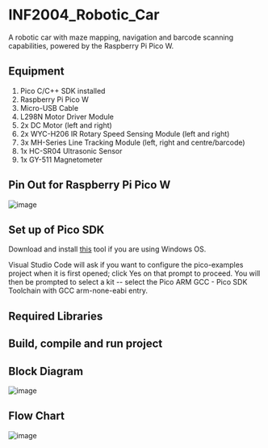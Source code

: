 # INF2004_Robotic_Car
A robotic car with maze mapping, navigation and barcode scanning capabilities, powered by the Raspberry Pi Pico W.
## Equipment
1. Pico C/C++ SDK installed
2. Raspberry Pi Pico W
3. Micro-USB Cable
4. L298N Motor Driver Module
5. 2x DC Motor (left and right)
6. 2x WYC-H206 IR Rotary Speed Sensing Module (left and right)
7. 3x MH-Series Line Tracking Module (left, right and centre/barcode)
8. 1x HC-SR04 Ultrasonic Sensor
9. 1x GY-511 Magnetometer
## Pin Out for Raspberry Pi Pico W
![image](https://github.com/limcheehean/INF2004_Robotic_Car/assets/75230061/f9305d72-c14d-4dff-badd-0b419738d840)
## Set up of Pico SDK
Download and install [this](https://github.com/raspberrypi/pico-setup-windows/releases/latest/download/pico-setup-windows-x64-standalone.exe) tool if you are using Windows OS.

Visual Studio Code will ask if you want to configure the pico-examples project when it is first opened; click Yes on that prompt to proceed. You will then be prompted to select a kit -- select the Pico ARM GCC - Pico SDK Toolchain with GCC arm-none-eabi entry.
## Required Libraries

## Build, compile and run project

## Block Diagram
![image](https://github.com/limcheehean/INF2004_Robotic_Car/assets/35133370/d978c355-1fe3-474b-acdd-8aaa2dfe0434)
## Flow Chart
![image](https://github.com/limcheehean/INF2004_Robotic_Car/assets/35133370/764a51b6-fb15-4833-935e-1e46288d6947)

